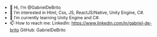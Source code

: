 - 👋 Hi, I’m @GabrielDeBrito
- 👀 I’m interested in Html, Css, JS, ReactJS/Native, Unity Engine, C#.
- 🌱 I’m currently learning Unity Engine and C#.
- 📫 How to reach me:
LinkedIn: https://www.linkedin.com/in/gabriel-de-brito
GitHub: GabrielDeBrito

<!---
GabrielDeBrito/GabrielDeBrito is a ✨ special ✨ repository because its `README.md` (this file) appears on your GitHub profile.
You can click the Preview link to take a look at your changes.
--->
